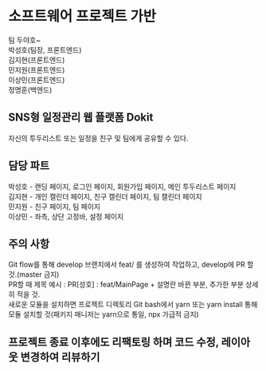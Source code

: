 # 소프트웨어 프로젝트 가반

팀 두야호~ \
박성호(팀장, 프론트엔드)\
김지현(프론트엔드)\
민지원(프론트엔드)\
이상민(프론트엔드)\
정명훈(백엔드)

## SNS형 일정관리 웹 플랫폼 Dokit

자신의 투두리스트 또는 일정을 친구 및 팀에게 공유할 수 있다.

## 담당 파트

박성호 - 랜딩 페이지, 로그인 페이지, 회원가입 페이지, 메인 투두리스트 페이지\
김지현 - 개인 캘린더 페이지, 친구 캘린더 페이지, 팀 캘린더 페이지\
민지원 - 친구 페이지, 팀 페이지\
이상민 - 좌측, 상단 고정바, 설정 페이지

## 주의 사항
Git flow를 통해 develop 브랜치에서 feat/ 를 생성하여 작업하고, develop에 PR 할 것.(master 금지)\
PR할 때 제목 예시 : PR[성호] : feat/MainPage          + 설명란 바뀐 부분, 추가한 부분 상세히 적을 것.\
새로운 모듈을 설치하면 프로젝트 디렉토리 Git bash에서 yarn 또는 yarn install 통해 모듈 설치할 것(패키지 매니저는 yarn으로 통일, npx 가급적 금지)

## 프로젝트 종료 이후에도 리팩토링 하며 코드 수정, 레이아웃 변경하여 리뷰하기
